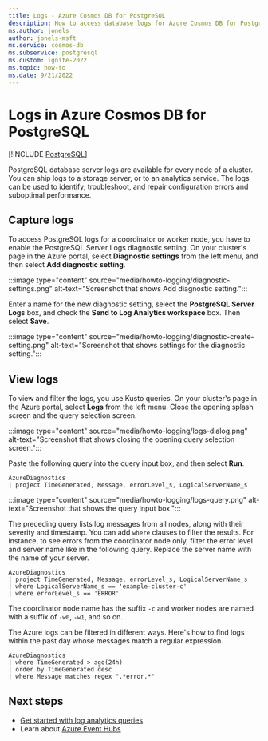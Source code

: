 ```yaml
---
title: Logs - Azure Cosmos DB for PostgreSQL
description: How to access database logs for Azure Cosmos DB for PostgreSQL
ms.author: jonels
author: jonels-msft
ms.service: cosmos-db
ms.subservice: postgresql
ms.custom: ignite-2022
ms.topic: how-to
ms.date: 9/21/2022
---
```


# Logs in Azure Cosmos DB for PostgreSQL

[!INCLUDE [PostgreSQL](../includes/appliesto-postgresql.md)]

PostgreSQL database server logs are available for every node of a
cluster. You can ship logs to a storage server, or to an analytics
service. The logs can be used to identify, troubleshoot, and repair
configuration errors and suboptimal performance.

## Capture logs

To access PostgreSQL logs for a coordinator or worker node,
you have to enable the PostgreSQL Server Logs diagnostic setting. On your cluster's page in the Azure portal, select **Diagnostic settings** from the left menu, and then select **Add diagnostic setting**.

:::image type="content" source="media/howto-logging/diagnostic-settings.png" alt-text="Screenshot that shows Add diagnostic setting.":::

Enter a name for the new diagnostic setting, select the **PostgreSQL Server Logs** box,
and check the **Send to Log Analytics workspace** box.  Then select **Save**.

:::image type="content" source="media/howto-logging/diagnostic-create-setting.png" alt-text="Screenshot that shows settings for the diagnostic setting.":::

## View logs

To view and filter the logs, you use Kusto queries. On your cluster's page in the Azure portal, select **Logs** from the left menu. Close the opening splash screen and the query selection screen.

:::image type="content" source="media/howto-logging/logs-dialog.png" alt-text="Screenshot that shows closing the opening query selection screen.":::

Paste the following query into the query input box, and then select **Run**.

```kusto
AzureDiagnostics
| project TimeGenerated, Message, errorLevel_s, LogicalServerName_s
```

:::image type="content" source="media/howto-logging/logs-query.png" alt-text="Screenshot that shows the query input box.":::

The preceding query lists log messages from all nodes, along with their severity
and timestamp. You can add `where` clauses to filter the results. For instance,
to see errors from the coordinator node only, filter the error level and server
name like in the following query. Replace the server name with the name of your server. 

```kusto
AzureDiagnostics
| project TimeGenerated, Message, errorLevel_s, LogicalServerName_s
| where LogicalServerName_s == 'example-cluster-c'
| where errorLevel_s == 'ERROR'
```

The coordinator node name has the suffix `-c` and worker nodes are named
with a suffix of `-w0`, `-w1`, and so on.

The Azure logs can be filtered in different ways. Here's how to find logs
within the past day whose messages match a regular expression.

```kusto
AzureDiagnostics
| where TimeGenerated > ago(24h)
| order by TimeGenerated desc
| where Message matches regex ".*error.*"
```

## Next steps

- [Get started with log analytics queries](../../azure-monitor/logs/log-analytics-tutorial.md)
- Learn about [Azure Event Hubs](../../event-hubs/event-hubs-about.md)

